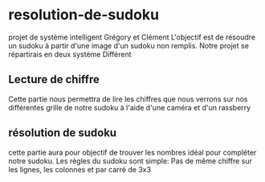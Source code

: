 # resolution-de-sudoku
projet de système intelligent Grégory et Clément
L'objectif est de résoudre un sudoku à partir d'une image d'un sudoku non remplis. Notre projet se répartirais en deux système Différent
## Lecture de chiffre
Cette partie nous permettra de lire les chiffres que nous verrons sur nos différentes grille de notre sudoku à l'aide d'une caméra et d'un rassberry
## résolution de sudoku
cette partie aura pour objectif de trouver les nombres idéal pour compléter notre sudoku. 
Les règles du sudoku sont simple:
Pas de même chiffre sur les lignes, les colonnes et par carré de 3x3
